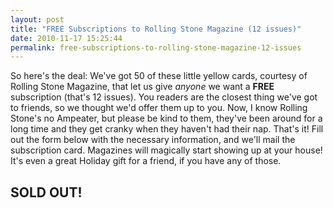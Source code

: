 ```yaml
---
layout: post
title: "FREE Subscriptions to Rolling Stone Magazine (12 issues)"
date: 2010-11-17 15:25:44
permalink: free-subscriptions-to-rolling-stone-magazine-12-issues
---
```

So here's the deal: We've got 50 of these little yellow cards, courtesy of Rolling Stone Magazine, that let us give _anyone_ we want a **FREE** subscription (that's 12 issues). You readers are the closest thing we've got to friends, so we thought we'd offer them up to you. Now, I know Rolling Stone's no Ampeater, but please be kind to them, they've been around for a long time and they get cranky when they haven't had their nap. That's it! Fill out the form below with the necessary information, and we'll mail the subscription card. Magazines will magically start showing up at your house! It's even a great Holiday gift for a friend, if you have any of those.

SOLD OUT!
---------
  
  